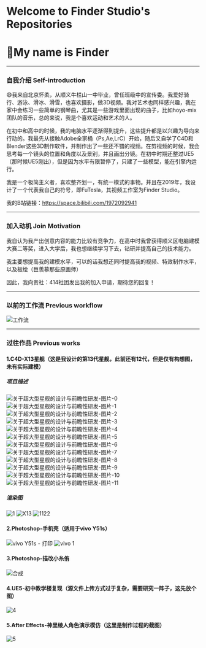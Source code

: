 # Welcome to Finder Studio's Repositories
# 👋My name is Finder
---
### 自我介绍 Self-introduction

😄我来自北京怀柔，从顺义牛栏山一中毕业，曾任班级中的宣传委。我爱好骑行、游泳、滑冰、滑雪，也喜欢摄影，做3D视频。我对艺术也同样感兴趣，我在家中会练习一些简单的钢琴曲，尤其是一些游戏里面出现的曲子，比如hoyo-mix团队的音乐，总的来说，我是个喜欢运动和艺术的人。

在初中和高中的时候，我的电脑水平逐渐得到提升，这些提升都是以兴趣为导向来行动的。我最先从接触Adobe全家桶（Ps,Ae,LrC）开始，随后又自学了C4D和Blender这些3D制作软件，并制作出了一些还不错的视频。在剪视频的时候，我会思考每一个镜头的位置和角度以及景别，并且画出分镜。在初中时期还整过UE5（那时候UE5刚出），但是因为水平有限暂停了，只建了一些模型，能在引擎内运行。

我是一个极简主义者，喜欢整齐划一，有统一模式的事物。并且在2019年，我设计了一个代表我自己的符号，即FuTesla，其视频工作室为Finder Studio。

我的B站链接：https://space.bilibili.com/1972092941

---

### 加入动机 Join Motivation

我自认为我产出创意内容的能力比较有竞争力，在高中时我曾获得顺义区电脑建模大赛二等奖，进入大学后，我也想继续学习下去，钻研并提高自己的技术能力。

我主要想提高我的建模水平，可以的话我想还同时提高我的视频、特效制作水平，以及板绘（巨羡慕那些原画师）

因此，我向贵社：414社团发出我的加入申请，期待您的回复！

---

### 以前的工作流 Previous workflow

![工作流](https://github.com/user-attachments/assets/bf0d0726-2d4b-4cef-9d5c-fd1a392f05db)

---

### 过往作品 Previous works

#### 1.C4D-X13星舰（这是我设计的第13代星舰，此前还有12代，但是仅有构想图，未有实际建模）

##### 项目描述

![关于超大型星舰的设计与前瞻性研发-图片-0](https://github.com/user-attachments/assets/fca33e80-1174-4ef1-af8f-4207d4aa40eb)
![关于超大型星舰的设计与前瞻性研发-图片-1](https://github.com/user-attachments/assets/8643b182-4c66-4956-9162-15f128a16dd1)
![关于超大型星舰的设计与前瞻性研发-图片-2](https://github.com/user-attachments/assets/fdcf2d88-2e84-40f3-b153-40ceb031ec31)
![关于超大型星舰的设计与前瞻性研发-图片-3](https://github.com/user-attachments/assets/7711f4d8-89bb-4e51-b70a-6bf93c92a2f2)
![关于超大型星舰的设计与前瞻性研发-图片-4](https://github.com/user-attachments/assets/57820a60-b655-4f2c-ba23-9757c82f8c11)
![关于超大型星舰的设计与前瞻性研发-图片-5](https://github.com/user-attachments/assets/40ade53d-6a3b-453a-8b3b-b091989b4cf2)
![关于超大型星舰的设计与前瞻性研发-图片-6](https://github.com/user-attachments/assets/ab28766d-3801-4175-a04a-0c72643a85fc)
![关于超大型星舰的设计与前瞻性研发-图片-7](https://github.com/user-attachments/assets/23d22d66-6000-4879-b9b1-0e59fa27e6a0)
![关于超大型星舰的设计与前瞻性研发-图片-8](https://github.com/user-attachments/assets/5414ecde-5e80-4019-9130-c376770cd685)
![关于超大型星舰的设计与前瞻性研发-图片-9](https://github.com/user-attachments/assets/d2a0d1fa-15c1-463d-b586-f03359e3d6dc)
![关于超大型星舰的设计与前瞻性研发-图片-10](https://github.com/user-attachments/assets/17b4d912-0aac-458c-a6de-dc01377bed85)
![关于超大型星舰的设计与前瞻性研发-图片-11](https://github.com/user-attachments/assets/38bcca8b-a8b9-40dd-9024-5de14f746d1d)

##### 渲染图

![1](https://github.com/user-attachments/assets/7e11dfab-d65b-4e0f-b2e6-58b83d35d299)
![X13](https://github.com/user-attachments/assets/c86264d4-6112-4c62-ad08-79f0b6a7477c)
![1122](https://github.com/user-attachments/assets/db444d2a-43ae-4e87-8420-5ac421a6cbf5)

#### 2.Photoshop-手机壳（适用于vivo Y51s）

![vivo Y51s - 打印](https://github.com/user-attachments/assets/7a1d13bc-2576-4e8f-9186-a5bfec57b244)
![vivo 1](https://github.com/user-attachments/assets/6517b6fa-1a1d-49b7-8ae8-97a33c6ad6e9)

#### 3.Photoshop-描改小糸侑

![合成](https://github.com/user-attachments/assets/f80b564b-9bea-4e91-9342-3aa083ccc360)

#### 4.UE5-初中教学楼复现（源文件上传方式过于复杂，需要研究一阵子，这先放个图）

![4](https://github.com/user-attachments/assets/cfa2e17e-7294-434c-988c-2c774aac4841)

#### 5.After Effects-神里绫人角色演示模仿（这里是制作过程的截图）

![5](https://github.com/user-attachments/assets/c1fced2d-3141-43b9-8987-a244ce61b202)



